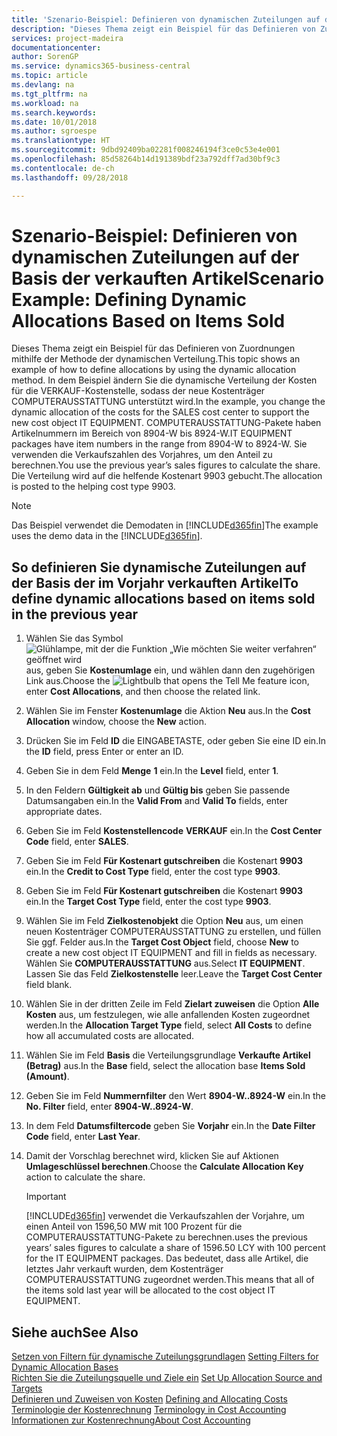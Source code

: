 ```yaml
---
title: 'Szenario-Beispiel: Definieren von dynamischen Zuteilungen auf der Basis der verkauften Artikel | Microsoft Docs'
description: "Dieses Thema zeigt ein Beispiel für das Definieren von Zuordnungen mithilfe der Methode der dynamischen Verteilung."
services: project-madeira
documentationcenter: 
author: SorenGP
ms.service: dynamics365-business-central
ms.topic: article
ms.devlang: na
ms.tgt_pltfrm: na
ms.workload: na
ms.search.keywords: 
ms.date: 10/01/2018
ms.author: sgroespe
ms.translationtype: HT
ms.sourcegitcommit: 9dbd92409ba02281f008246194f3ce0c53e4e001
ms.openlocfilehash: 85d58264b14d191389bdf23a792dff7ad30bf9c3
ms.contentlocale: de-ch
ms.lasthandoff: 09/28/2018

---
```

# <a name="scenario-example-defining-dynamic-allocations-based-on-items-sold"></a><span data-ttu-id="24ac2-103">Szenario-Beispiel: Definieren von dynamischen Zuteilungen auf der Basis der verkauften Artikel</span><span class="sxs-lookup"><span data-stu-id="24ac2-103">Scenario Example: Defining Dynamic Allocations Based on Items Sold</span></span>
<span data-ttu-id="24ac2-104">Dieses Thema zeigt ein Beispiel für das Definieren von Zuordnungen mithilfe der Methode der dynamischen Verteilung.</span><span class="sxs-lookup"><span data-stu-id="24ac2-104">This topic shows an example of how to define allocations by using the dynamic allocation method.</span></span> <span data-ttu-id="24ac2-105">In dem Beispiel ändern Sie die dynamische Verteilung der Kosten für die VERKAUF-Kostenstelle, sodass der neue Kostenträger COMPUTERAUSSTATTUNG unterstützt wird.</span><span class="sxs-lookup"><span data-stu-id="24ac2-105">In the example, you change the dynamic allocation of the costs for the SALES cost center to support the new cost object IT EQUIPMENT.</span></span> <span data-ttu-id="24ac2-106">COMPUTERAUSSTATTUNG-Pakete haben Artikelnummern im Bereich von 8904-W bis 8924-W.</span><span class="sxs-lookup"><span data-stu-id="24ac2-106">IT EQUIPMENT packages have item numbers in the range from 8904-W to 8924-W.</span></span> <span data-ttu-id="24ac2-107">Sie verwenden die Verkaufszahlen des Vorjahres, um den Anteil zu berechnen.</span><span class="sxs-lookup"><span data-stu-id="24ac2-107">You use the previous year’s sales figures to calculate the share.</span></span> <span data-ttu-id="24ac2-108">Die Verteilung wird auf die helfende Kostenart 9903 gebucht.</span><span class="sxs-lookup"><span data-stu-id="24ac2-108">The allocation is posted to the helping cost type 9903.</span></span>  

> [!NOTE]  
>  <span data-ttu-id="24ac2-109">Das Beispiel verwendet die Demodaten in [!INCLUDE[d365fin](includes/d365fin_md.md)]</span><span class="sxs-lookup"><span data-stu-id="24ac2-109">The example uses the demo data in the [!INCLUDE[d365fin](includes/d365fin_md.md)].</span></span>  

## <a name="to-define-dynamic-allocations-based-on-items-sold-in-the-previous-year"></a><span data-ttu-id="24ac2-110">So definieren Sie dynamische Zuteilungen auf der Basis der im Vorjahr verkauften Artikel</span><span class="sxs-lookup"><span data-stu-id="24ac2-110">To define dynamic allocations based on items sold in the previous year</span></span>  

1.  <span data-ttu-id="24ac2-111">Wählen Sie das Symbol ![Glühlampe, mit der die Funktion „Wie möchten Sie weiter verfahren“ geöffnet wird](media/ui-search/search_small.png "Wie möchten Sie weiter verfahren?") aus, geben Sie **Kostenumlage** ein, und wählen dann den zugehörigen Link aus.</span><span class="sxs-lookup"><span data-stu-id="24ac2-111">Choose the ![Lightbulb that opens the Tell Me feature](media/ui-search/search_small.png "Tell me what you want to do") icon, enter **Cost Allocations**, and then choose the related link.</span></span>  
2.  <span data-ttu-id="24ac2-112">Wählen Sie im Fenster **Kostenumlage** die Aktion **Neu** aus.</span><span class="sxs-lookup"><span data-stu-id="24ac2-112">In the **Cost Allocation** window, choose the **New** action.</span></span>  
3.  <span data-ttu-id="24ac2-113">Drücken Sie im Feld **ID** die EINGABETASTE, oder geben Sie eine ID ein.</span><span class="sxs-lookup"><span data-stu-id="24ac2-113">In the **ID** field, press Enter or enter an ID.</span></span>  
4.  <span data-ttu-id="24ac2-114">Geben Sie in dem Feld **Menge** **1** ein.</span><span class="sxs-lookup"><span data-stu-id="24ac2-114">In the **Level** field, enter **1**.</span></span>  
5.  <span data-ttu-id="24ac2-115">In den Feldern **Gültigkeit ab** und **Gültig bis** geben Sie passende Datumsangaben ein.</span><span class="sxs-lookup"><span data-stu-id="24ac2-115">In the **Valid From** and **Valid To** fields, enter appropriate dates.</span></span>  
6.  <span data-ttu-id="24ac2-116">Geben Sie im Feld **Kostenstellencode** **VERKAUF** ein.</span><span class="sxs-lookup"><span data-stu-id="24ac2-116">In the **Cost Center Code** field, enter **SALES**.</span></span>  
7.  <span data-ttu-id="24ac2-117">Geben Sie im Feld **Für Kostenart gutschreiben** die Kostenart **9903** ein.</span><span class="sxs-lookup"><span data-stu-id="24ac2-117">In the **Credit to Cost Type** field, enter the cost type **9903**.</span></span>  
8.  <span data-ttu-id="24ac2-118">Geben Sie im Feld **Für Kostenart gutschreiben** die Kostenart **9903** ein.</span><span class="sxs-lookup"><span data-stu-id="24ac2-118">In the **Target Cost Type** field, enter the cost type **9903**.</span></span>  
9. <span data-ttu-id="24ac2-119">Wählen Sie im Feld **Zielkostenobjekt** die Option **Neu** aus, um einen neuen Kostenträger COMPUTERAUSSTATTUNG zu erstellen, und füllen Sie ggf. Felder aus.</span><span class="sxs-lookup"><span data-stu-id="24ac2-119">In the **Target Cost Object** field, choose **New** to create a new cost object IT EQUIPMENT and fill in fields as necessary.</span></span> <span data-ttu-id="24ac2-120">Wählen Sie **COMPUTERAUSSTATTUNG** aus.</span><span class="sxs-lookup"><span data-stu-id="24ac2-120">Select **IT EQUIPMENT**.</span></span> <span data-ttu-id="24ac2-121">Lassen Sie das Feld **Zielkostenstelle** leer.</span><span class="sxs-lookup"><span data-stu-id="24ac2-121">Leave the **Target Cost Center** field blank.</span></span>  
10. <span data-ttu-id="24ac2-122">Wählen Sie in der dritten Zeile im Feld **Zielart zuweisen** die Option **Alle Kosten** aus, um festzulegen, wie alle anfallenden Kosten zugeordnet werden.</span><span class="sxs-lookup"><span data-stu-id="24ac2-122">In the **Allocation Target Type** field, select **All Costs** to define how all accumulated costs are allocated.</span></span>  
11. <span data-ttu-id="24ac2-123">Wählen Sie im Feld **Basis** die Verteilungsgrundlage **Verkaufte Artikel (Betrag)** aus.</span><span class="sxs-lookup"><span data-stu-id="24ac2-123">In the **Base** field, select the allocation base **Items Sold (Amount)**.</span></span>  
12. <span data-ttu-id="24ac2-124">Geben Sie im Feld **Nummernfilter** den Wert **8904-W..8924-W** ein.</span><span class="sxs-lookup"><span data-stu-id="24ac2-124">In the **No. Filter** field, enter **8904-W..8924-W**.</span></span>  
13. <span data-ttu-id="24ac2-125">In dem Feld **Datumsfiltercode** geben Sie **Vorjahr** ein.</span><span class="sxs-lookup"><span data-stu-id="24ac2-125">In the **Date Filter Code** field, enter **Last Year**.</span></span>  
14. <span data-ttu-id="24ac2-126">Damit der Vorschlag berechnet wird, klicken Sie auf Aktionen **Umlageschlüssel berechnen**.</span><span class="sxs-lookup"><span data-stu-id="24ac2-126">Choose the **Calculate Allocation Key** action to calculate the share.</span></span>  

    > [!IMPORTANT]  
    >  [!INCLUDE[d365fin](includes/d365fin_md.md)] <span data-ttu-id="24ac2-127">verwendet die Verkaufszahlen der Vorjahre, um einen Anteil von 1596,50 MW mit 100 Prozent für die COMPUTERAUSSTATTUNG-Pakete zu berechnen.</span><span class="sxs-lookup"><span data-stu-id="24ac2-127">uses the previous years’ sales figures to calculate a share of 1596.50 LCY with 100 percent for the IT EQUIPMENT packages.</span></span> <span data-ttu-id="24ac2-128">Das bedeutet, dass alle Artikel, die letztes Jahr verkauft wurden, dem Kostenträger COMPUTERAUSSTATTUNG zugeordnet werden.</span><span class="sxs-lookup"><span data-stu-id="24ac2-128">This means that all of the items sold last year will be allocated to the cost object IT EQUIPMENT.</span></span>  

## <a name="see-also"></a><span data-ttu-id="24ac2-129">Siehe auch</span><span class="sxs-lookup"><span data-stu-id="24ac2-129">See Also</span></span>  
 <span data-ttu-id="24ac2-130">[Setzen von Filtern für dynamische Zuteilungsgrundlagen](finance-setting-filters-for-dynamic-allocation-bases.md) </span><span class="sxs-lookup"><span data-stu-id="24ac2-130">[Setting Filters for Dynamic Allocation Bases](finance-setting-filters-for-dynamic-allocation-bases.md) </span></span>  
 <span data-ttu-id="24ac2-131">[Richten Sie die Zuteilungsquelle und Ziele ein](finance-how-to-set-up-allocation-source-and-targets.md) </span><span class="sxs-lookup"><span data-stu-id="24ac2-131">[Set Up Allocation Source and Targets](finance-how-to-set-up-allocation-source-and-targets.md) </span></span>  
 <span data-ttu-id="24ac2-132">[Definieren und Zuweisen von Kosten](finance-define-and-allocate-costs.md) </span><span class="sxs-lookup"><span data-stu-id="24ac2-132">[Defining and Allocating Costs](finance-define-and-allocate-costs.md) </span></span>  
 <span data-ttu-id="24ac2-133">[Terminologie der Kostenrechnung](finance-terminology-in-cost-accounting.md) </span><span class="sxs-lookup"><span data-stu-id="24ac2-133">[Terminology in Cost Accounting](finance-terminology-in-cost-accounting.md) </span></span>  
 [<span data-ttu-id="24ac2-134">Informationen zur Kostenrechnung</span><span class="sxs-lookup"><span data-stu-id="24ac2-134">About Cost Accounting</span></span>](finance-about-cost-accounting.md)

